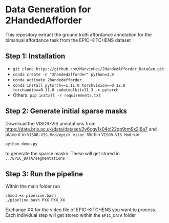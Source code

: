# Data Generation for 2HandedAfforder
This repository extract the ground truth affordance annotation for the bimanual affordance task from the EPIC-KITCHENS dataset

## Step 1: Installation
* `git clone https://github.com/MarvinHei/2HandedAfforder_DataGen.git`
* `conda create -n "2handedafforder" python=3.8`
* `conda activate 2handedafforder`
* `conda install pytorch==1.11.0 torchvision==0.12.0 torchaudio==0.11.0 cudatoolkit=11.3 -c pytorch`
* Others: `pip install -r requirements.txt`

## Step 2: Generate initial sparse masks
Download the VISOR-VIS annotations from https://data.bris.ac.uk/data/dataset/2v6cgv1x04ol22qp9rm9x2j6a7 and place it in `VISOR-VIS_Mod/epick_visor`.
Within `VISOR-VIS_Mod` run
```
python demo.py
```
to generate the sparse masks. These will get stored in `../EPIC_DATA/segmentations`

## Step 3: Run the pipeline
Within the main folder run
```
chmod +x pipeline.bash
./pipeline.bash PXX PXX_XX
```
Exchange XX for the video file of EPIC-KITCHENS you want to process. Each individual step will get stored within the `EPIC_DATA` folder
